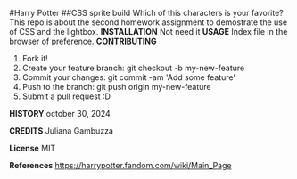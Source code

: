 #Harry Potter
##CSS sprite build
Which of this characters is your favorite?
This repo is about the second homework assignment to demostrate the use of CSS and the lightbox.
**INSTALLATION** 
Not need it
**USAGE**
Index file in the browser of preference.
**CONTRIBUTING**
1. Fork it!
2. Create your feature branch: git checkout -b my-new-feature
3. Commit your changes: git commit -am 'Add some feature'
4. Push to the branch: git push origin my-new-feature
5. Submit a pull request :D

**HISTORY**
october 30, 2024

**CREDITS**
Juliana Gambuzza
 
**License**
MIT 

**References**
https://harrypotter.fandom.com/wiki/Main_Page

